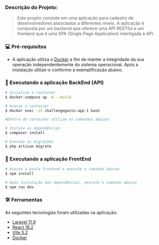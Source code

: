 ### Descrição do Projeto:

> Este projeto consiste em uma aplicação para cadastro de desenvolvedores associados a diferentes níveis. A aplicação é composta por um backend que oferece uma API RESTful e um frontend que é uma SPA (Single Page Application) interligada à API.

### 💻 Pré-requisitos

- A aplicação utiliza o [Docker](https://www.docker.com/) a fim de manter a integridade da sua operação independentemente
  do sistema operacional. Após a instalação utilize-o conforme a exemplificação abaixo.

### 🚀 Executando a aplicação BackEnd (API)

```bash
# Incialize o container
$ docker-compose up -d --build

# Acesse o container
$ docker exec -it challengegazin-app-1 bash

#Dentro do container utilize os comandos abaixo:

# Instale as dependências
$ composer install

# Execute as migrações
$ php artisan migrate
```

### 🚀 Executando a aplicação FrontEnd

```bash
# Acesse a pasta frontend e execute o comando abaixo
$ npm install

# Após instalação das dependências, execute o comando abaixo
$ npm run dev
```

### 🛠 Ferramentas

As seguintes tecnologias foram utilizadas na aplicação:

- [Laravel 11.9](https://laravel.com/docs/11.x/installation)
- [React 18.2](https://react.dev/)
- [Vite 5.2](https://vitejs.dev/)
- [Docker](https://www.docker.com/)
